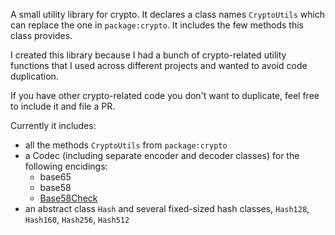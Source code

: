 
A small utility library for crypto. It declares a class names `CryptoUtils` which can replace the one in `package:crypto`. It includes the few methods this class provides.

I created this library because I had a bunch of crypto-related utility functions that I used across different projects and wanted to avoid code duplication.

If you have other crypto-related code you don't want to duplicate, feel free to include it and file a PR.

Currently it includes:
 - all the methods `CryptoUtils` from `package:crypto`
 - a Codec (including separate encoder and decoder classes) for the following encidings:
   - base65
   - base58
   - [Base58Check](https://en.bitcoin.it/wiki/Base58Check_encoding)
 - an abstract class `Hash` and several fixed-sized hash classes, `Hash128`, `Hash160`, `Hash256`, `Hash512`
